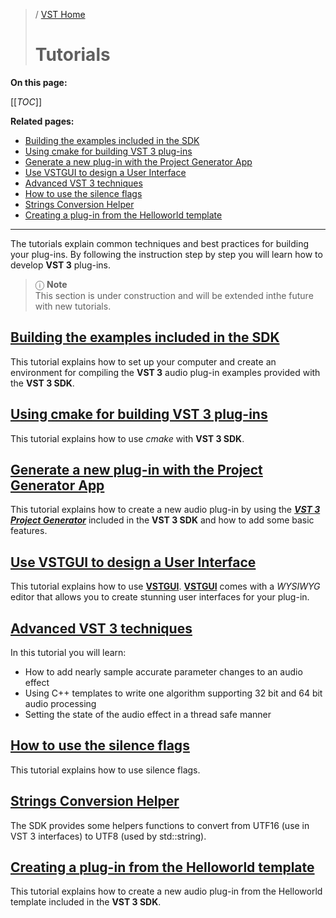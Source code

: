 >/ [VST Home](../)
>
># Tutorials

**On this page:**

[[_TOC_]]

**Related pages:**

- [Building the examples included in the SDK](Building+the+examples+included+in+the+SDK.md)
- [Using cmake for building VST 3 plug-ins](Using+cmake+for+building+plug-ins.md)
- [Generate a new plug-in with the Project Generator App](Generate+new+plug-in+with+Project+Generator.md)
- [Use VSTGUI to design a User Interface](Use+VSTGUI+to+design+a+UI.md)
- [Advanced VST 3 techniques](Advanced+VST+3+techniques.md)
- [How to use the silence flags](How+to+use+the+silence+flags.md)
- [Strings Conversion Helper](Strings+Conversion+Helper.md)
- [Creating a plug-in from the Helloworld template](Creating+a+plug-in+from+the+Helloworld+template.md)

---

The tutorials explain common techniques and best practices for building your plug-ins. By following the instruction step by step you will learn how to develop **VST 3** plug-ins.

>ⓘ **Note**\
>This section is under construction and will be extended inthe future with new tutorials.

## [Building the examples included in the SDK](Building+the+examples+included+in+the+SDK.md)

This tutorial explains how to set up your computer and create an environment for compiling the **VST 3** audio plug-in examples provided with the **VST 3 SDK**.

## [Using cmake for building VST 3 plug-ins](Using+cmake+for+building+plug-ins.md)

This tutorial explains how to use *cmake* with **VST 3 SDK**.

## [Generate a new plug-in with the Project Generator App](Generate+new+plug-in+with+Project+Generator.md)

This tutorial explains how to create a new audio plug-in by using the ***[VST 3 Project Generator](../What+is+the+VST+3+SDK/Project+Generator.md)*** included in the **VST 3 SDK** and how to add some basic features.

## [Use VSTGUI to design a User Interface](Use+VSTGUI+to+design+a+UI.md)

This tutorial explains how to use [**VSTGUI**](../What+is+the+VST+3+SDK/VSTGUI.md). [**VSTGUI**](../What+is+the+VST+3+SDK/VSTGUI.md) comes with a *WYSIWYG* editor that allows you to create stunning user interfaces for your plug-in.

## [Advanced VST 3 techniques](Advanced+VST+3+techniques.md)

In this tutorial you will learn:

- How to add nearly sample accurate parameter changes to an audio effect
- Using C++ templates to write one algorithm supporting 32 bit and 64 bit audio processing
- Setting the state of the audio effect in a thread safe manner

## [How to use the silence flags](How+to+use+the+silence+flags.md)

This tutorial explains how to use silence flags.

## [Strings Conversion Helper](Strings+Conversion+Helper.md)

The SDK provides some helpers functions to convert from UTF16 (use in VST 3 interfaces) to UTF8 (used by std::string).

## [Creating a plug-in from the Helloworld template](Creating+a+plug-in+from+the+Helloworld+template.md)

This tutorial explains how to create a new audio plug-in from the Helloworld template included in the **VST 3 SDK**.
